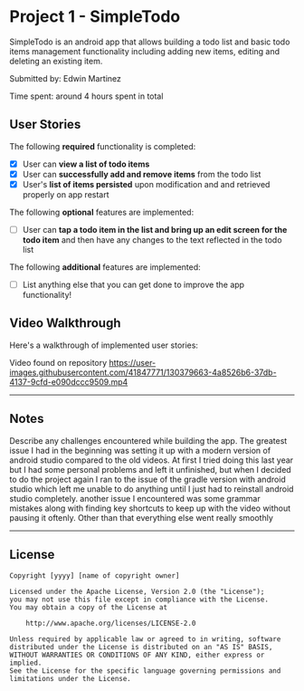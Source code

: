 # Project 1 - SimpleTodo

SimpleTodo is an android app that allows building a todo list and basic todo items management functionality including adding new items, editing and deleting an existing item.

Submitted by: Edwin Martinez

Time spent: around 4 hours spent in total

## User Stories

The following **required** functionality is completed:

* [x] User can **view a list of todo items**
* [x] User can **successfully add and remove items** from the todo list
* [x] User's **list of items persisted** upon modification and and retrieved properly on app restart

The following **optional** features are implemented:

* [ ] User can **tap a todo item in the list and bring up an edit screen for the todo item** and then have any changes to the text reflected in the todo list

The following **additional** features are implemented:

* [ ] List anything else that you can get done to improve the app functionality!

## Video Walkthrough

Here's a walkthrough of implemented user stories:

Video found on repository
https://user-images.githubusercontent.com/41847771/130379663-4a8526b6-37db-4137-9cfd-e090dccc9509.mp4


**********************************************************************************************************************************
## Notes

Describe any challenges encountered while building the app.
The greatest issue I had in the beginning was setting it up with a modern version of android studio compared to the old videos. At first I tried doing this last year but I
had some personal problems and left it unfinished, but when I decided to do the project again I ran to the issue of the gradle version with android studio which left me
unable to do anything until I just had to reinstall android studio completely. another issue I encountered was some grammar mistakes along with finding key shortcuts to keep
up with the video without pausing it oftenly. Other than that everything else went really smoothly
**********************************************************************************************************************************


## License

    Copyright [yyyy] [name of copyright owner]

    Licensed under the Apache License, Version 2.0 (the "License");
    you may not use this file except in compliance with the License.
    You may obtain a copy of the License at

        http://www.apache.org/licenses/LICENSE-2.0

    Unless required by applicable law or agreed to in writing, software
    distributed under the License is distributed on an "AS IS" BASIS,
    WITHOUT WARRANTIES OR CONDITIONS OF ANY KIND, either express or implied.
    See the License for the specific language governing permissions and
    limitations under the License.

